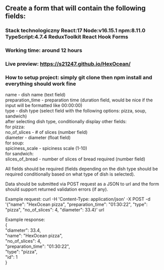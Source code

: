 ## Create a form that will contain the following fields:
### Stack technologiczny React:17 Node:v16.15.1 npm:8.11.0 TypeScript:4.7.4 ReduxToolkit React Hook Forms
### Working time: around 12 hours
### Live preview: https://s21247.github.io/HexOcean/
### How to setup project: simply git clone then npm install and everything should work fine
name - dish name (text field) <br/>
preparation_time - preparation time (duration field, would be nice if the input will be formatted like 00:00:00) <br/>
type - dish type (select field with the following options: pizza, soup, sandwich) <br/>
after selecting dish type, conditionally display other fields: <br/>
for pizza: <br/>
no_of_slices - # of slices (number field) <br/>
diameter - diameter (float field) <br/>
for soup: <br/>
spiciness_scale - spiciness scale (1-10) <br/>
for sandwich: <br/> 
slices_of_bread - number of slices of bread required (number field) <br/> 

All fields should be required (fields depending on the dish type should be required conditionally based on what type of dish is selected). <br/>

Data should be submitted via POST request as a JSON to url and the form should support returned validation errors (if any).

Example request:
curl -H 'Content-Type: application/json' -X POST -d '{"name": "HexOcean pizza", "preparation_time": "01:30:22", "type": "pizza", "no_of_slices": 4, "diameter": 33.4}' url

Example response: <br/>
{ <br/>
"diameter": 33.4, <br/>
"name": "HexOcean pizza", <br/>
"no_of_slices": 4, <br/>
"preparation_time": "01:30:22", <br/>
"type": "pizza",<br/>
"id": 1 <br/>
}

